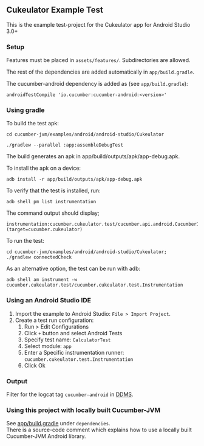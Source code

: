 ## Cukeulator Example Test
This is the example test-project for the Cukeulator app for Android Studio 3.0+

### Setup
Features must be placed in `assets/features/`. Subdirectories are allowed.

The rest of the dependencies are added automatically in `app/build.gradle`.

The cucumber-android dependency is added as (see `app/build.gradle`):

```
androidTestCompile 'io.cucumber:cucumber-android:<version>'
```

### Using gradle

To build the test apk:

```
cd cucumber-jvm/examples/android/android-studio/Cukeulator

./gradlew --parallel :app:assembleDebugTest
```

The build generates an apk in app/build/outputs/apk/app-debug.apk.

To install the apk on a device:

```
adb install -r app/build/outputs/apk/app-debug.apk
```

To verify that the test is installed, run:

```
adb shell pm list instrumentation
```

The command output should display;

```
instrumentation:cucumber.cukeulator.test/cucumber.api.android.CucumberInstrumentation (target=cucumber.cukeulator)
```

To run the test:

```
cd cucumber-jvm/examples/android/android-studio/Cukeulator;
./gradlew connectedCheck
```

As an alternative option, the test can be run with adb:

```
adb shell am instrument -w cucumber.cukeulator.test/cucumber.cukeulator.test.Instrumentation
```

### Using an Android Studio IDE
1. Import the example to Android Studio: `File > Import Project`.
2. Create a test run configuration:
    1.  Run > Edit Configurations
    2. Click `+` button and select Android Tests
    3. Specify test name: `CalculatorTest`
    4. Select module: `app`
    5. Enter a Specific instrumentation runner: `cucumber.cukeulator.test.Instrumentation`
    6. Click Ok

### Output
Filter for the logcat tag `cucumber-android` in [DDMS](https://developer.android.com/tools/debugging/ddms.html).

### Using this project with locally built Cucumber-JVM
See [app/build.gradle](app/build.gradle) under `dependencies`.  
There is a source-code comment which explains how to use a locally built Cucumber-JVM Android library.